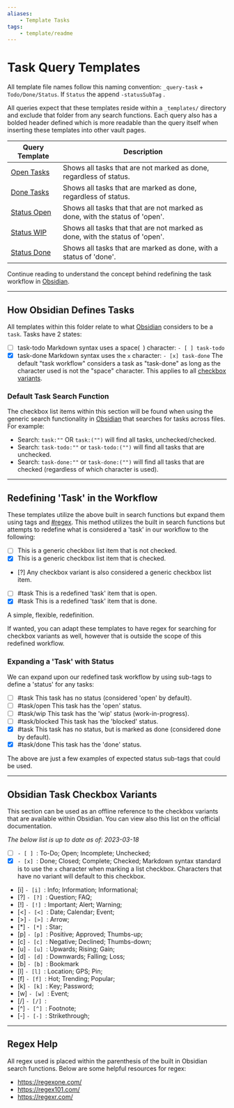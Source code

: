 ```yaml
---
aliases: 
    - Template Tasks
tags:
    - template/readme
---
```

# Task Query Templates
All template file names follow this naming convention: 
	`_query-task` + `Todo/Done/Status`. If `Status` the append `-statusSubTag` .

All queries expect that these templates reside within a `_templates/` directory and exclude that folder from any search functions. Each query also has a bolded header defined which is more readable than the query itself when inserting these templates into other vault pages.

| Query Template                         | Description                                                                  |
| -------------------------------------- | ---------------------------------------------------------------------------- |
| [Open Tasks](_query-taskTodo.md)       | Shows all tasks that are not marked as done, regardless of status.           |
| [Done Tasks](_query-taskDone.md)       | Shows all tasks that are marked as done, regardless of status.               |
| [Status Open](_query-taskStatus-open.md) | Shows all tasks that that are not marked as done, with the status of 'open'. |
| [Status WIP](_query-taskStatus-wip.md)   | Shows all tasks that that are not marked as done, with the status of 'open'. |
| [Status Done](_query-taskStatus-done.md)                            | Shows all tasks that are marked as done, with a status of 'done'.            |

Continue reading to understand the concept behind redefining the task workflow in [Obsidian](https://obsidian.md/).

---
## How Obsidian Defines Tasks
All templates within this folder relate to what [Obsidian](https://obsidian.md/) considers to be a `task`. Tasks have 2 states:
- [ ] task-todo
	Markdown syntax uses a space(` `) character: `- [ ] task-todo`
- [x] task-done
	Markdown syntax uses the `x` character: `- [x] task-done`
The default "task workflow" considers a task as "task-done" as long as the character used is not the "space" character. This applies to all [checkbox variants](#Obsidian-Checkbox-Variants).

### Default Task Search Function
The checkbox list items within this section will be found when using the generic search functionality in [Obsidian](https://obsidian.md/) that searches for tasks across files. For example:
- Search: `task:""` OR `task:("")`  will find all tasks, unchecked/checked.
- Search: `task-todo:""` or `task-todo:("")` will find all tasks that are unchecked.
- Search: `task-done:""` or `task-done:("")` will find all tasks that are checked (regardless of which character is used).

---
## Redefining 'Task' in the Workflow
These templates utilize the above built in search functions but expand them using tags and  [#regex](https://en.wikipedia.org/wiki/Regular_expression). This method utilizes the built in search functions but attempts to redefine what is considered a 'task' in our workflow to the following:

- [ ] This is a generic checkbox list item that is not checked.
- [x] This is a generic checkbox list item that is checked.
- [?] Any checkbox variant is also considered a generic checkbox list item. 

- [ ] #task This is a redefined 'task' item that is open.
- [x] #task This is a redefined 'task' item that is done.

A simple, flexible, redefinition.

If wanted, you can adapt these templates to have regex for searching for checkbox variants as well, however that is outside the scope of this redefined workflow.

### Expanding a 'Task' with Status
We can expand upon our redefined task workflow by using sub-tags to define a 'status' for any tasks:
- [ ] #task This task has no status (considered 'open' by default).
- [ ] #task/open This task has the 'open' status.
- [ ] #task/wip This task has the 'wip' status (work-in-progress).
- [ ] #task/blocked This task has the 'blocked' status.
- [x] #task This task has no status, but is marked as done (considered done by default).
- [x] #task/done This task has the 'done' status.

The above are just a few examples of expected status sub-tags that could be used. 

---
## Obsidian Task Checkbox Variants
This section can be used as an offline reference to the checkbox variants that are available within Obsidian. You can view also this list on the official documentation.

*The below list is up to date as of: 2023-03-18*
- [ ] `- [ ] `: To-Do; Open; Incomplete; Unchecked;
- [x] `- [x] `: Done; Closed; Complete; Checked;
      Markdown syntax standard is to use the `x` character when marking a list checkbox. Characters that have no variant will default to this checkbox.
- [i] `- [i] `: Info; Information; Informational;
- [?] `- [?] `: Question; FAQ; 
- [!] `- [!] `: Important; Alert; Warning; 
- [<] `- [<] `: Date; Calendar; Event;
- [>] `- [>] `: Arrow;
- [*] `- [*] `: Star;
- [p] `- [p] `: Positive; Approved; Thumbs-up;
- [c] `- [c] `: Negative; Declined; Thumbs-down;
- [u] `- [u] `: Upwards; Rising; Gain;
- [d] `- [d] `: Downwards; Falling; Loss;
- [b] `- [b] `: Bookmark
- [l] `- [l] `: Location; GPS; Pin;
- [f] `- [f] `: Hot; Trending; Popular;
- [k] `- [k] `: Key; Password; 
- [w] `- [w] `: Event; 
- [/] `- [/] `: 
- [^] `- [^] `: Footnote;
- [-] `- [-] `: Strikethrough;

---
## Regex Help
All regex used is placed within the parenthesis of the built in Obsidian search functions. Below are some helpful resources for regex:
- https://regexone.com/
- https://regex101.com/
- https://regexr.com/

